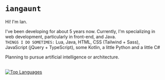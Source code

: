 # `iangaunt`

Hi! I'm Ian. 

I've been developing for about 5 years now. Currently, I'm specializing in web development, particularly in front-end, and Java. 
<br>`THINGS I DO SOMETIMES:` Lua, Java, HTML, CSS (Tailwind + Sass), JavaScript (jQuery + TypeScript), some Kotlin, a little Python and a little C#

Planning to pursue artificial intelligence or architecture. 

<br>[![Top Languages](https://github-readme-stats.vercel.app/api/top-langs/?username=iangaunt&theme=github_dark&layout=compact&hide=cmake,swift,objective-c,Vim+script,powershell&langs_count=8)](https://github.com/anuraghazra/github-readme-stats)
